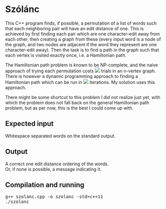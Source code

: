 <h1>Szólánc</h1>

<p>
This C++ program finds, if possible, a permutation of a list of words such that each neighboring pair will have an edit distance of one.
This is achieved by first finding each pair which are one character-edit away from each other, then creating a graph from these 
(every input word is a node of the graph, and two nodes are adjacent if the word they represent are one character-edit away).
Then the task is to find a path in the graph such that each vertex is visited exactly once, i.e. a Hamiltonian path.
</p>
<p>
The Hamiltonian path problem is known to be NP-complete, and the naive approach of trying each permutation costs <img src="https://render.githubusercontent.com/render/math?math=O(n!)"> trials in an n-vertex graph. 
There is however a dynamic programming approach to finding a Hamiltonian path which can be run in <img src="https://render.githubusercontent.com/render/math?math=O({n}^{2}{2}^{n})"> iterations. My solution uses this approach.
</p>
<p>
There might be some shortcut to this problem I did not realize just yet, with which the problem does not fall back on the general Hamiltonian path problem, but as per now, this is the best
I could come up with.

<h2>Expected input</h2>
Whitespace separated words on the standard output. </br>

<h2>Output</h2>
A correct one edit distance ordering of the words. </br>
Or, if none is possible, a message indicating it.

<h2>Compilation and running</h2>
<pre>
g++ szolanc.cpp -o szolanc -std=c++11
./szolanc
</pre>
